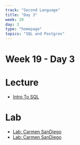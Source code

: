 ```yaml
---
track: "Second Language"
title: "Day 3"
week: 20
day: 3
type: "homepage"
topics: "SQL and Postgres"
---
```


# Week 19 - Day 3

# Lecture

- [Intro To SQL](https://error-tldr.notion.site/PostgreSQL-Databases-d0d206c5dda845bfb04d0387c11ebf81)

# Lab

- [Lab: Carmen SanDiego](https://error-tldr.notion.site/Carmen-San-Diego-bbdba7ad3deb4a80a140e12193bd6d55)
- [Lab: Carmen SanDiego](https://github.com/seir-flex/carmen_sandiego)
